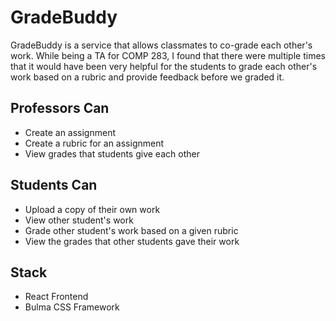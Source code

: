# GradeBuddy

GradeBuddy is a service that allows classmates to co-grade each other's work. While being a TA for COMP 283, I found that there were multiple times that it would have been very helpful for the students to grade each other's work based on a rubric and provide feedback before we graded it. 

## Professors Can
* Create an assignment
* Create a rubric for an assignment
* View grades that students give each other

## Students Can
* Upload a copy of their own work
* View other student's work
* Grade other student's work based on a given rubric 
* View the grades that other students gave their work

## Stack
* React Frontend
* Bulma CSS Framework